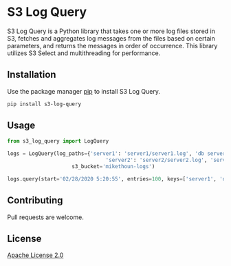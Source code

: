 # S3 Log Query

S3 Log Query is a Python library that takes one or more log files stored in S3, fetches and aggregates log messages from the files based on certain parameters, and returns the messages in order of occurrence. This library utilizes S3 Select and multithreading for performance.

## Installation

Use the package manager [pip](https://pip.pypa.io/en/stable/) to install S3 Log Query.

```bash
pip install s3-log-query
```

## Usage

```python
from s3_log_query import LogQuery

logs = LogQuery(log_paths={'server1': 'server1/server1.log', 'db server': 'db_server/db_server.log',
                                'server2': 'server2/server2.log', 'server3': 'server3/server3/log'},
                     s3_bucket='mikethoun-logs')

logs.query(start='02/28/2020 5:20:55', entries=100, keys=['server1', 'db server'], min_severity=logging.WARN)
```

## Contributing
Pull requests are welcome.

## License
[Apache License 2.0](http://www.apache.org/licenses/LICENSE-2.0)
